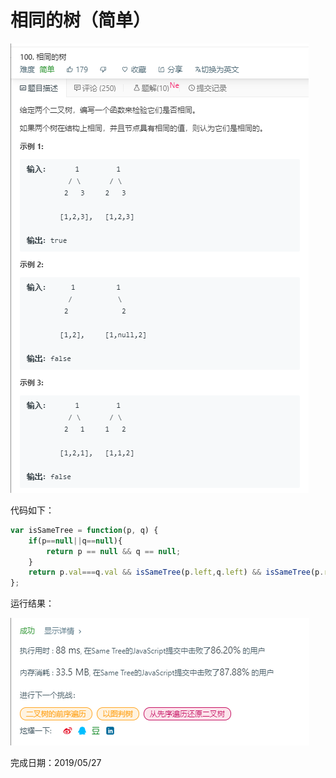 # 相同的树（简单）

![相同的树题目](./pic/相同的树题目.png)

代码如下：

``` javascript
var isSameTree = function(p, q) {
    if(p==null||q==null){
        return p == null && q == null;
    }
    return p.val===q.val && isSameTree(p.left,q.left) && isSameTree(p.right,q.right)
};
```

运行结果：

![相同的树结果](./pic/相同的树结果.png)

完成日期：2019/05/27
